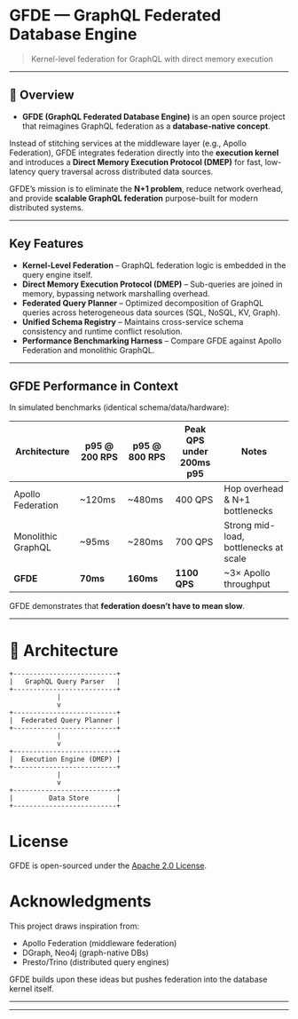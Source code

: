 # GFDE — GraphQL Federated Database Engine

> Kernel-level federation for GraphQL with direct memory execution

- --

## 🚀 Overview

- **GFDE (GraphQL Federated Database Engine)** is an open source project that reimagines GraphQL federation as a **database-native concept**.

Instead of stitching services at the middleware layer (e.g., Apollo Federation), GFDE integrates federation directly into the **execution kernel** and introduces a **Direct Memory Execution Protocol (DMEP)** for fast, low-latency query traversal across distributed data sources.

GFDE’s mission is to eliminate the **N+1 problem**, reduce network overhead, and provide **scalable GraphQL federation** purpose-built for modern distributed systems.

- --

## Key Features 

- **Kernel-Level Federation** – GraphQL federation logic is embedded in the query engine itself.
- **Direct Memory Execution Protocol (DMEP)** – Sub-queries are joined in memory, bypassing network marshalling overhead.
- **Federated Query Planner** – Optimized decomposition of GraphQL queries across heterogeneous data sources (SQL, NoSQL, KV, Graph).
- **Unified Schema Registry** – Maintains cross-service schema consistency and runtime conflict resolution.
- **Performance Benchmarking Harness** – Compare GFDE against Apollo Federation and monolithic GraphQL.
- --

## GFDE Performance in Context

In simulated benchmarks (identical schema/data/hardware):

| Architecture | p95 @ 200 RPS | p95 @ 800 RPS | Peak QPS under 200ms p95 | Notes |
|--------------|---------------|---------------|--------------------------|-------|
| Apollo Federation | ~120ms | ~480ms | 400 QPS | Hop overhead & N+1 bottlenecks |
| Monolithic GraphQL | ~95ms | ~280ms | 700 QPS | Strong mid-load, bottlenecks at scale |
| **GFDE** | **70ms** | **160ms** | **1100 QPS** | ~3× Apollo throughput |

GFDE demonstrates that **federation doesn’t have to mean slow**.

- --

# **🧩 Architecture**

```
+--------------------------+
|   GraphQL Query Parser   |
+--------------------------+
            |
            v
+--------------------------+
|  Federated Query Planner |
+--------------------------+
            |
            v
+--------------------------+
|  Execution Engine (DMEP) |
+--------------------------+
            |
            v
+--------------------------+
|         Data Store       |
+--------------------------+
```

# **License**

GFDE is open-sourced under the [Apache 2.0 License](notion://www.notion.so/thelatinainvestor/LICENSE).

# **Acknowledgments**

This project draws inspiration from:

- Apollo Federation (middleware federation)
- DGraph, Neo4j (graph-native DBs)
- Presto/Trino (distributed query engines)

GFDE builds upon these ideas but pushes federation into the database kernel itself.

- --

- --